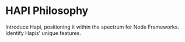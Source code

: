 # HAPI Philosophy

Introduce Hapi, positioning it within the spectrum for Node Frameworks. Identify Hapis' unique features.